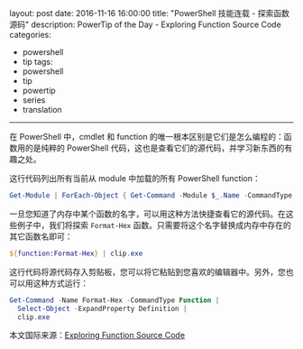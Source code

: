 ﻿layout: post
date: 2016-11-16 16:00:00
title: "PowerShell 技能连载 - 探索函数源码"
description: PowerTip of the Day - Exploring Function Source Code
categories:
- powershell
- tip
tags:
- powershell
- tip
- powertip
- series
- translation
---
在 PowerShell 中，cmdlet 和 function 的唯一根本区别是它们是怎么编程的：函数用的是纯粹的 PowerShell 代码，这也是查看它们的源代码，并学习新东西的有趣之处。

这行代码列出所有当前从 module 中加载的所有 PowerShell function：

```powershell
Get-Module | ForEach-Object { Get-Command -Module $_.Name -CommandType Function }
```

一旦您知道了内存中某个函数的名字，可以用这种方法快捷查看它的源代码。在这些例子中，我们将探索 `Format-Hex` 函数。只需要将这个名字替换成内存中存在的其它函数名即可：

```powershell
${function:Format-Hex} | clip.exe
```

这行代码将源代码存入剪贴板，您可以将它粘贴到您喜欢的编辑器中。另外，您也可以用这种方式运行：

```powershell
Get-Command -Name Format-Hex -CommandType Function |
  Select-Object -ExpandProperty Definition |
  clip.exe
```

<!--more-->
本文国际来源：[Exploring Function Source Code](http://community.idera.com/powershell/powertips/b/tips/posts/exploring-function-source-code)
